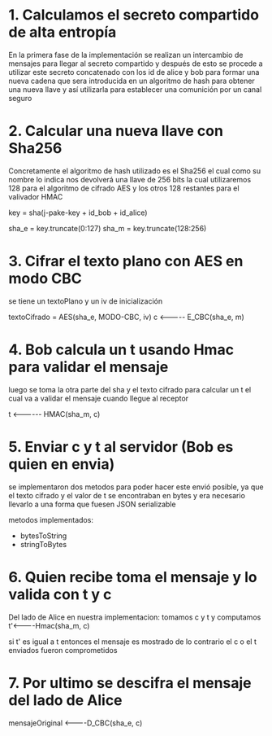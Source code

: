# 1. Calculamos el secreto compartido de alta entropía

En la primera fase de la implementación se realizan un intercambio de mensajes para llegar al secreto compartido y después de esto se procede a utilizar este secreto concatenado con los id de alice y bob para formar una nueva cadena que sera introducida en un algoritmo de hash para obtener una nueva llave y así utilizarla para establecer una comunición por un canal seguro

# 2. Calcular una nueva llave con Sha256

Concretamente el algoritmo de hash utilizado es el Sha256 el cual como su nombre lo indica nos devolverá una llave de 256 bits la cual utilizaremos 128 para el algoritmo de cifrado AES y los otros 128 restantes para el valivador HMAC 

key = sha(j-pake-key + id_bob + id_alice)

sha_e  = key.truncate(0:127) 
sha_m  = key.truncate(128:256)

# 3. Cifrar el texto plano con AES en modo CBC

se tiene un textoPlano y un iv de inicialización

textoCifrado = AES(sha_e, MODO-CBC, iv)
c <----- E_CBC(sha_e, m)

# 4. Bob calcula un t usando Hmac para validar el mensaje

luego se toma la otra parte del sha y el texto cifrado para calcular un t el cual va a validar el mensaje cuando llegue al receptor

t <------ HMAC(sha_m, c)

# 5. Enviar c y t al servidor (Bob es quien en envia)
 
se implementaron dos metodos para poder hacer este envió posible, ya que el texto cifrado y el valor de t se encontraban en bytes y era necesario llevarlo a una forma que fuesen JSON serializable

metodos implementados:

- bytesToString
- stringToBytes 


# 6. Quien recibe toma el mensaje y lo valida con t y c

Del lado de Alice en nuestra implementacion: 
tomamos c y t y computamos t'<----Hmac(sha_m, c)

si t' es igual a t entonces el mensaje es mostrado
de lo contrario el c o el t enviados fueron comprometidos

# 7. Por ultimo se descifra el mensaje del lado de Alice

mensajeOriginal <----D_CBC(sha_e, c)